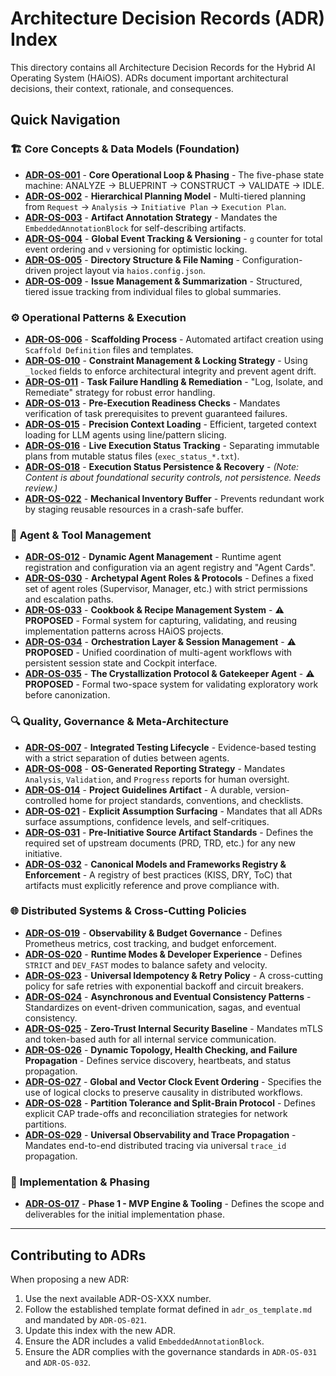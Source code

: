 # Architecture Decision Records (ADR) Index

This directory contains all Architecture Decision Records for the Hybrid AI Operating System (HAiOS). ADRs document important architectural decisions, their context, rationale, and consequences.

## Quick Navigation

### 🏗️ **Core Concepts & Data Models (Foundation)**
- [**ADR-OS-001**](ADR-OS-001.md) - **Core Operational Loop & Phasing** - The five-phase state machine: ANALYZE → BLUEPRINT → CONSTRUCT → VALIDATE → IDLE.
- [**ADR-OS-002**](ADR-OS-002.md) - **Hierarchical Planning Model** - Multi-tiered planning from `Request` → `Analysis` → `Initiative Plan` → `Execution Plan`.
- [**ADR-OS-003**](ADR-OS-003.md) - **Artifact Annotation Strategy** - Mandates the `EmbeddedAnnotationBlock` for self-describing artifacts.
- [**ADR-OS-004**](ADR-OS-004.md) - **Global Event Tracking & Versioning** - `g` counter for total event ordering and `v` versioning for optimistic locking.
- [**ADR-OS-005**](ADR-OS-005.md) - **Directory Structure & File Naming** - Configuration-driven project layout via `haios.config.json`.
- [**ADR-OS-009**](ADR-OS-009.md) - **Issue Management & Summarization** - Structured, tiered issue tracking from individual files to global summaries.

### ⚙️ **Operational Patterns & Execution**
- [**ADR-OS-006**](ADR-OS-006.md) - **Scaffolding Process** - Automated artifact creation using `Scaffold Definition` files and templates.
- [**ADR-OS-010**](ADR-OS-010.md) - **Constraint Management & Locking Strategy** - Using `_locked` fields to enforce architectural integrity and prevent agent drift.
- [**ADR-OS-011**](ADR-OS-011.md) - **Task Failure Handling & Remediation** - "Log, Isolate, and Remediate" strategy for robust error handling.
- [**ADR-OS-013**](ADR-OS-013.md) - **Pre-Execution Readiness Checks** - Mandates verification of task prerequisites to prevent guaranteed failures.
- [**ADR-OS-015**](ADR-OS-015.md) - **Precision Context Loading** - Efficient, targeted context loading for LLM agents using line/pattern slicing.
- [**ADR-OS-016**](ADR-OS-016.md) - **Live Execution Status Tracking** - Separating immutable plans from mutable status files (`exec_status_*.txt`).
- [**ADR-OS-018**](ADR-OS-018.md) - **Execution Status Persistence & Recovery** - *(Note: Content is about foundational security controls, not persistence. Needs review.)*
- [**ADR-OS-022**](ADR-OS-022.md) - **Mechanical Inventory Buffer** - Prevents redundant work by staging reusable resources in a crash-safe buffer.

### 🤖 **Agent & Tool Management**
- [**ADR-OS-012**](ADR-OS-012.md) - **Dynamic Agent Management** - Runtime agent registration and configuration via an agent registry and "Agent Cards".
- [**ADR-OS-030**](ADR-OS-030.md) - **Archetypal Agent Roles & Protocols** - Defines a fixed set of agent roles (Supervisor, Manager, etc.) with strict permissions and escalation paths.
- [**ADR-OS-033**](ADR-OS-033.md) - **Cookbook & Recipe Management System** - ⚠️ **PROPOSED** - Formal system for capturing, validating, and reusing implementation patterns across HAiOS projects.
- [**ADR-OS-034**](ADR-OS-034.md) - **Orchestration Layer & Session Management** - ⚠️ **PROPOSED** - Unified coordination of multi-agent workflows with persistent session state and Cockpit interface.
- [**ADR-OS-035**](ADR-OS-035.md) - **The Crystallization Protocol & Gatekeeper Agent** - ⚠️ **PROPOSED** - Formal two-space system for validating exploratory work before canonization.

### 🔍 **Quality, Governance & Meta-Architecture**
- [**ADR-OS-007**](ADR-OS-007.md) - **Integrated Testing Lifecycle** - Evidence-based testing with a strict separation of duties between agents.
- [**ADR-OS-008**](ADR-OS-008.md) - **OS-Generated Reporting Strategy** - Mandates `Analysis`, `Validation`, and `Progress` reports for human oversight.
- [**ADR-OS-014**](ADR-OS-014.md) - **Project Guidelines Artifact** - A durable, version-controlled home for project standards, conventions, and checklists.
- [**ADR-OS-021**](ADR-OS-021.md) - **Explicit Assumption Surfacing** - Mandates that all ADRs surface assumptions, confidence levels, and self-critiques.
- [**ADR-OS-031**](ADR-OS-031.md) - **Pre-Initiative Source Artifact Standards** - Defines the required set of upstream documents (PRD, TRD, etc.) for any new initiative.
- [**ADR-OS-032**](ADR-OS-032.md) - **Canonical Models and Frameworks Registry & Enforcement** - A registry of best practices (KISS, DRY, ToC) that artifacts must explicitly reference and prove compliance with.

### 🌐 **Distributed Systems & Cross-Cutting Policies**
- [**ADR-OS-019**](ADR-OS-019.md) - **Observability & Budget Governance** - Defines Prometheus metrics, cost tracking, and budget enforcement.
- [**ADR-OS-020**](ADR-OS-020.md) - **Runtime Modes & Developer Experience** - Defines `STRICT` and `DEV_FAST` modes to balance safety and velocity.
- [**ADR-OS-023**](ADR-OS-023.md) - **Universal Idempotency & Retry Policy** - A cross-cutting policy for safe retries with exponential backoff and circuit breakers.
- [**ADR-OS-024**](ADR-OS-024.md) - **Asynchronous and Eventual Consistency Patterns** - Standardizes on event-driven communication, sagas, and eventual consistency.
- [**ADR-OS-025**](ADR-OS-025.md) - **Zero-Trust Internal Security Baseline** - Mandates mTLS and token-based auth for all internal service communication.
- [**ADR-OS-026**](ADR-OS-026.md) - **Dynamic Topology, Health Checking, and Failure Propagation** - Defines service discovery, heartbeats, and status propagation.
- [**ADR-OS-027**](ADR-OS-027.md) - **Global and Vector Clock Event Ordering** - Specifies the use of logical clocks to preserve causality in distributed workflows.
- [**ADR-OS-028**](ADR-OS-028.md) - **Partition Tolerance and Split-Brain Protocol** - Defines explicit CAP trade-offs and reconciliation strategies for network partitions.
- [**ADR-OS-029**](ADR-OS-029.md) - **Universal Observability and Trace Propagation** - Mandates end-to-end distributed tracing via universal `trace_id` propagation.

### 🚀 **Implementation & Phasing**
- [**ADR-OS-017**](ADR-OS-017.md) - **Phase 1 - MVP Engine & Tooling** - Defines the scope and deliverables for the initial implementation phase.

---

## Contributing to ADRs

When proposing a new ADR:
1. Use the next available ADR-OS-XXX number.
2. Follow the established template format defined in `adr_os_template.md` and mandated by `ADR-OS-021`.
3. Update this index with the new ADR.
4. Ensure the ADR includes a valid `EmbeddedAnnotationBlock`.
5. Ensure the ADR complies with the governance standards in `ADR-OS-031` and `ADR-OS-032`. 